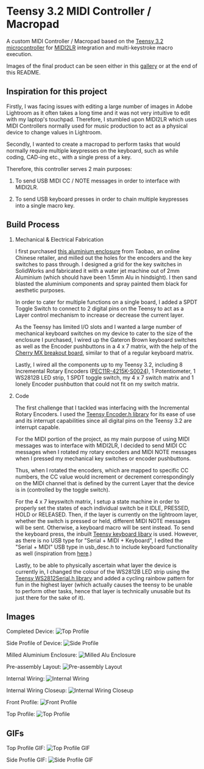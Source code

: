 # Teensy 3.2 MIDI Controller / Macropad
A custom MIDI Controller / Macropad based on the [Teensy 3.2 microcontroller](https://www.pjrc.com/store/teensy32.html) for [MIDI2LR](https://github.com/rsjaffe/MIDI2LR/) integration and multi-keystroke macro execution.

Images of the final product can be seen either in this [gallery](https://imgur.com/a/6ZGOYGf) or at the end of this README.

## Inspiration for this project

Firstly, I was facing issues with editing a large number of images in Adobe Lightroom as it often takes a long time and it was not very intuitive to edit with my laptop's touchpad. Therefore, I stumbled upon MIDI2LR which uses MIDI Controllers normally used for music production to act as a physical device to change values in Lightroom.

Secondly, I wanted to create a macropad to perform tasks that would normally require multiple keypresses on the keyboard, such as while coding, CAD-ing etc., with a single press of a key.


Therefore, this controller serves 2 main purposes:
1. To send USB MIDI CC / NOTE messages in order to interface with MIDI2LR.
  
2. To send USB keyboard presses in order to chain multiple keypresses into a single macro key.

## Build Process
1. Mechanical & Electrical Fabrication
   
    I first purchased [this aluminium enclosure](https://item.taobao.com/item.htm?id=542717489532&_u=t2dmg8j26111) from Taobao, an online Chinese retailer, and milled out the holes for the encoders and the key switches to pass through. I designed a grid for the key switches in SolidWorks and fabricated it with a water jet machine out of 2mm Aluminium (which should have been 1.5mm Alu in hindsight). I then sand blasted the aluminium components and spray painted them black for aesthetic purposes.

   In order to cater for multiple functions on a single board, I added a SPDT Toggle Switch to connect to 2 digital pins on the Teensy to act as a Layer control mechanism to increase or decrease the current layer.

   As the Teensy has limited I/O slots and I wanted a large number of mechanical keyboard switches on my device to cater to the size of the enclosure I purchased, I wired up the Gateron Brown keyboard switches as well as the Encoder pushbuttons in a 4 x 7 matrix, with the help of the [Cherry MX breakout board](https://learn.sparkfun.com/tutorials/cherry-mx-switch-breakout-hookup-guide), similar to that of a regular keyboard matrix.

   Lastly, I wired all the components up to my Teensy 3.2, including 8 Incremental Rotary Encoders ([PEC11R-4215K-S0024](http://sg.element14.com/webapp/wcs/stores/servlet/ProductDisplay?catalogId=10001&langId=65&urlRequestType=Base&partNumber=2663524&storeId=10191)), 1 Potentiometer, 1 WS2812B LED strip, 1 SPDT toggle switch, my 4 x 7 switch matrix and 1 lonely Encoder pushbutton that could not fit on my switch matrix.

2. Code
   
   The first challenge that I tackled was interfacing with the Incremental Rotary Encoders. I used the [Teensy Encoder.h library](https://www.pjrc.com/teensy/td_libs_Encoder.html) for its ease of use and its interrupt capabilities since all digital pins on the Teensy 3.2 are interrupt capable.

   For the MIDI portion of the project, as my main purpose of using MIDI messages was to interface with MIDI2LR, I decided to send MIDI CC messages when I rotated my rotary encoders and MIDI NOTE messages when I pressed my mechanical key switches or encoder pushbuttons.

   Thus, when I rotated the encoders, which are mapped to specific CC numbers, the CC value would increment or decrement correspondingly on the MIDI channel that is defined by the current Layer that the device is in (controlled by the toggle switch).

   For the 4 x 7 keyswitch matrix, I setup a state machine in order to properly set the states of each individual switch be it IDLE, PRESSED, HOLD or RELEASED. Then, if the layer is currently on the lightroom layer, whether the switch is pressed or held, different MIDI NOTE messages will be sent. Otherwise, a keyboard macro will be sent instead. To send the keyboard press, the inbuilt [Teensy keyboard libary](https://www.pjrc.com/teensy/td_keyboard.html) is used. However, as there is no USB type for "Serial + MIDI + Keyboard", I edited the "Serial + MIDI" USB type in usb_desc.h to include keyboard functionality as well (inspiration from [here](https://forum.pjrc.com/threads/23942-Using-Serial-and-MIDI-USB-types-at-the-same-time).)

   Lastly, to be able to physically ascertain what layer the device is currently in, I changed the colour of the WS2812B LED strip using the [Teensy WS2812Serial.h library](https://github.com/PaulStoffregen/WS2812Serial) and added a cycling rainbow pattern for fun in the highest layer (which actually causes the teensy to be unable to perform other tasks, hence that layer is technically unusable but its just there for the sake of it).

## Images
Completed Device:
![Top Profile](https://i.imgur.com/Psa645J.jpg)

Side Profile of Device:
![Side Profile](https://i.imgur.com/vnLoN1B.jpg)

Milled Aluminium Enclosure:
![Milled Alu Enclosure](https://i.imgur.com/TC5yx83.jpg)

Pre-assembly Layout:
![Pre-assembly Layout](https://i.imgur.com/biHaPxL.jpg)

Internal Wiring:
![Internal Wiring](https://i.imgur.com/1Cpjv54.jpg)

Internal Wiring Closeup:
![Internal Wiring Closeup](https://i.imgur.com/a4k7R1G.jpg)

Front Profile:
![Front Profile](https://i.imgur.com/oIkylop.jpg)

Top Profile:
![Top Profile](https://i.imgur.com/EcbCQ41.jpg)

## GIFs
Top Profile GIF:
![Top Profile GIF](https://thumbs.gfycat.com/SomeMelodicFlies-size_restricted.gif)

Side Profile GIF:
![Side Profile GIF](https://thumbs.gfycat.com/SolidMagnificentAcornbarnacle-size_restricted.gif)